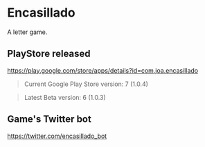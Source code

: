 # Encasillado

A letter game.

## PlayStore released

https://play.google.com/store/apps/details?id=com.joa.encasillado

 > Current Google Play Store version: 7 (1.0.4)
 
 > Latest Beta version: 6 (1.0.3)

## Game's Twitter bot

https://twitter.com/encasillado_bot
